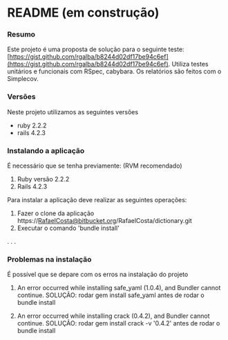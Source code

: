 # README (em construção) #

### Resumo ###

Este projeto é uma proposta de solução para o seguinte teste: [https://gist.github.com/rgalba/b8244d02df17be94c6ef](https://gist.github.com/rgalba/b8244d02df17be94c6ef). Utiliza testes unitários e funcionais com RSpec, cabybara. Os relatórios são feitos com o Simplecov. 

### Versões ###

Neste projeto utilizamos as seguintes versões
* ruby 2.2.2
* rails 4.2.3

### Instalando a aplicação ###

É necessário que se tenha previamente:
(RVM recomendado)

1. Ruby versão 2.2.2
2. Rails 4.2.3


Para instalar a aplicação deve realizar as seguintes operações:
 
1. Fazer o clone da aplicação https://RafaelCosta@bitbucket.org/RafaelCosta/dictionary.git
2. Executar o comando 'bundle install'

.
.
.

### Problemas na instalação ###

É possível que se depare com os erros na instalação do projeto

1. An error occurred while installing safe_yaml (1.0.4), and Bundler cannot continue.
SOLUÇÃO: rodar gem install safe_yaml antes de rodar o bundle install

2. An error occurred while installing crack (0.4.2), and Bundler cannot continue.
SOLUÇÃO: rodar gem install crack -v '0.4.2' antes de rodar o bundle install
